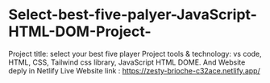 # Select-best-five-palyer-JavaScript-HTML-DOM-Project-
Project title: select your best five player 
Project tools & technology: vs code, HTML, CSS, Tailwind css library, JavaScript HTML DOME. And Website deply in Netlify 
Live Website link : https://zesty-brioche-c32ace.netlify.app/

